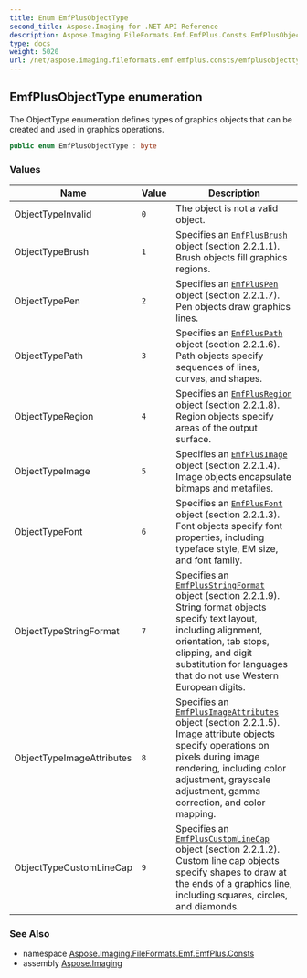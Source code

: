 ```yaml
---
title: Enum EmfPlusObjectType
second_title: Aspose.Imaging for .NET API Reference
description: Aspose.Imaging.FileFormats.Emf.EmfPlus.Consts.EmfPlusObjectType enum. The ObjectType enumeration defines types of graphics objects that can be created and used in graphics operations
type: docs
weight: 5020
url: /net/aspose.imaging.fileformats.emf.emfplus.consts/emfplusobjecttype/
---
```

## EmfPlusObjectType enumeration

The ObjectType enumeration defines types of graphics objects that can be created and used in graphics operations.

```csharp
public enum EmfPlusObjectType : byte
```

### Values

| Name | Value | Description |
| --- | --- | --- |
| ObjectTypeInvalid | `0` | The object is not a valid object. |
| ObjectTypeBrush | `1` | Specifies an [`EmfPlusBrush`](../../aspose.imaging.fileformats.emf.emfplus.objects/emfplusbrush/) object (section 2.2.1.1). Brush objects fill graphics regions. |
| ObjectTypePen | `2` | Specifies an [`EmfPlusPen`](../../aspose.imaging.fileformats.emf.emfplus.objects/emfpluspen/) object (section 2.2.1.7). Pen objects draw graphics lines. |
| ObjectTypePath | `3` | Specifies an [`EmfPlusPath`](../../aspose.imaging.fileformats.emf.emfplus.objects/emfpluspath/) object (section 2.2.1.6). Path objects specify sequences of lines, curves, and shapes. |
| ObjectTypeRegion | `4` | Specifies an [`EmfPlusRegion`](../../aspose.imaging.fileformats.emf.emfplus.objects/emfplusregion/) object (section 2.2.1.8). Region objects specify areas of the output surface. |
| ObjectTypeImage | `5` | Specifies an [`EmfPlusImage`](../../aspose.imaging.fileformats.emf.emfplus.objects/emfplusimage/) object (section 2.2.1.4). Image objects encapsulate bitmaps and metafiles. |
| ObjectTypeFont | `6` | Specifies an [`EmfPlusFont`](../../aspose.imaging.fileformats.emf.emfplus.objects/emfplusfont/) object (section 2.2.1.3). Font objects specify font properties, including typeface style, EM size, and font family. |
| ObjectTypeStringFormat | `7` | Specifies an [`EmfPlusStringFormat`](../../aspose.imaging.fileformats.emf.emfplus.objects/emfplusstringformat/) object (section 2.2.1.9). String format objects specify text layout, including alignment, orientation, tab stops, clipping, and digit substitution for languages that do not use Western European digits. |
| ObjectTypeImageAttributes | `8` | Specifies an [`EmfPlusImageAttributes`](../../aspose.imaging.fileformats.emf.emfplus.objects/emfplusimageattributes/) object (section 2.2.1.5). Image attribute objects specify operations on pixels during image rendering, including color adjustment, grayscale adjustment, gamma correction, and color mapping. |
| ObjectTypeCustomLineCap | `9` | Specifies an [`EmfPlusCustomLineCap`](../../aspose.imaging.fileformats.emf.emfplus.objects/emfpluscustomlinecap/) object (section 2.2.1.2). Custom line cap objects specify shapes to draw at the ends of a graphics line, including squares, circles, and diamonds. |

### See Also

* namespace [Aspose.Imaging.FileFormats.Emf.EmfPlus.Consts](../../aspose.imaging.fileformats.emf.emfplus.consts/)
* assembly [Aspose.Imaging](../../)


